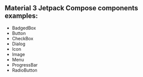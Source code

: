 ## Material 3 Jetpack Compose components examples:

* BadgedBox
* Button
* CheckBox
* Dialog
* Icon
* Image
* Menu
* ProgressBar
* RadioButton
